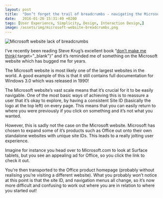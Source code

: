 ```yaml
---
layout: post
title:  "Don’t forget the trail of breadcrumbs - navigating the Microsoft website."
date:   2016-01-26 15:31:49 +0200
tags: [User Experience, Simplicity, Design, Interaction Design,]
image: /assets/img/microsoft-website-breadcrumbs.png
---
```

![Microsoft website lack of breadcrumbs]({{site.baseurl}}/assets/img/microsoft-website-breadcrumbs.png)

I’ve recently been reading Steve Krug’s excellent book “[don’t make me think](https://www.amazon.co.uk/Dont-Make-Me-Think-Usability/dp/0321344758){:target="_blank"}” and it’s reminded me of something on the Microsoft website which has bugged me for years.

The Microsoft website is most likely one of the largest websites in the world.  A good example of this is that it still contains full documentation for Windows 3.0 which was released in 1990!

The Microsoft website’s vast scale means that it’s crucial for it to be easily navigable. One of the most basic ways of achieving this is to reassure a user that it’s okay to explore, by having a consistent Site ID (basically the logo at the top left) on every page. This means that you can easily return to where you were previously if you click on something and it’s not what you wanted.

However, this is sadly not the case on the Microsoft website. Microsoft has chosen to expand some of it’s products such as Office out onto their own standalone websites with unique site IDs. This leads to a really jolting user experience.  

Imagine for instance you head over to Microsoft.com to look at Surface tablets, but you see an appealing ad for Office, so you click the link to check it out.

You’re then transported to the Office product homepage (probably without realising you’re visiting a different website). What you probably won’t notice at this point is that the site ID, and navigation menus all change, so it’s now more difficult and confusing to work out where you are in relation to where you started out!
